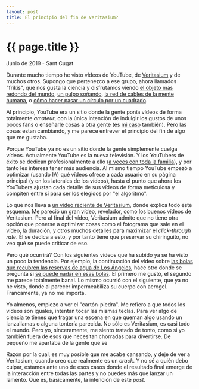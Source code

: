 ```yaml
---
layout: post
title: El principio del fin de Veritasium?
---
```


# {{ page.title }}

<time class="fecha">Junio de 2019 - Sant Cugat</time>

Durante mucho tiempo he visto vídeos de YouTube, de [Veritasium](https://www.youtube.com/channel/UCHnyfMqiRRG1u-2MsSQLbXA) y de muchos otros.
Supongo que pertenezco a ese grupo, ahora llamados "frikis", que nos
gusta la ciencia y disfrutamos viendo [el objeto más redondo del mundo](https://www.youtube.com/watch?v=ZMByI4s-D-Y),
[un pulpo soñando](https://www.youtube.com/watch?v=bp8wJwERqRw), 
[la red de cables de la mente humana](https://youtu.be/jrC8iY6_aZQ),
o [cómo hacer pasar un círculo por un cuadrado](https://youtu.be/AvFNCNOyZeE).

Al principio, YouTube era un sitio donde la gente ponía vídeos de forma
totalmente *amateur*, con la única intención de indulgir los gustos de unos
pocos fans o enseñarle cosas a otra gente (es [mi caso](https://www.youtube.com/user/paueky)
también). Pero las cosas estan cambiando, y me parece entrever el principio del
fin de algo que me gustaba.

Porque YouTube ya no es un sitio donde la gente simplemente cuelga vídeos.
Actualmente YouTube es la nueva televisión. Y los YouTubers de éxito se dedican
profesionalmente a ello ([a veces con toda la familia](https://www.youtube.com/user/destinws2)),
y por tanto les interesa tener más audiencia. Al mismo tiempo YouTube empezó a
optimizar (usando IA) qué vídeos ofrece a cada usuario en su página principal (y
en los laterales de los vídeos), hasta el punto que ahora los YouTubers ajustan
cada detalle de sus vídeos de forma meticulosa y compiten entre sí para ser los
elegidos por "el algoritmo".

Lo que nos lleva a [un vídeo reciente de Veritasium](https://www.youtube.com/watch?v=fHsa9DqmId8),
donde explica todo este esquema. Me pareció un gran vídeo, revelador, como los
buenos vídeos de Veritasium. Pero al final del vídeo, Veritasium admite que no
tiene otra opción que ponerse a optimizar cosas como el fotograma que sale en el
vídeo, la duración, y otros muchos detalles para maximizar el *click-through rate*. 
Él se dedica a esto, y por tanto tiene que preservar su chiringuito, no
veo qué se puede criticar de eso.

Pero qué ocurrirá? Con los siguientes vídeos que ha subido ya se ha visto un
poco la tendencia. Por ejemplo, la continuación del vídeo sobre
[las bolas que recubren las reservas de agua de Los Ángeles](https://www.youtube.com/watch?v=uxPdPpi5W4o),
hace otro donde se pregunta si [se puede nadar en esas bolas](https://www.youtube.com/watch?v=BZbChKzedEk).
El primero me gustó, el segundo me parece totalmente banal. Lo mismo ocurrió con
el siguiente, que ya no he visto, donde al parecer impermeabiliza su cuerpo con aerogel.
Francamente, ya no me importa.

Yo almenos, empiezo a ver el "cartón-piedra". Me refiero a que todos los vídeos
son iguales, intentan tocar las mismas teclas. Para ver algo de ciencia te
tienes que tragar una escena en que queman algo usando un lanzallamas o alguna
tontería parecida. No sólo es Veritasium, es casi todo el mundo. Pero yo,
sinceramente, me siento tratado de tonto, como si yo también fuera de esos que
necesitan chorradas para divertirse. De pequeño me apartaba de la gente que se

Razón por la cual, es muy posible que me acabe cansando, y deje de ver a
Veritasium, cuando creo que realmente es un *crack*. Y no sé a quién debo
culpar, estamos ante uno de esos casos donde el resultado final emerge de la
interacción entre todas las partes y no puedes más que lanzar un lamento. Que
es, básicamente, la intención de este *post*.

